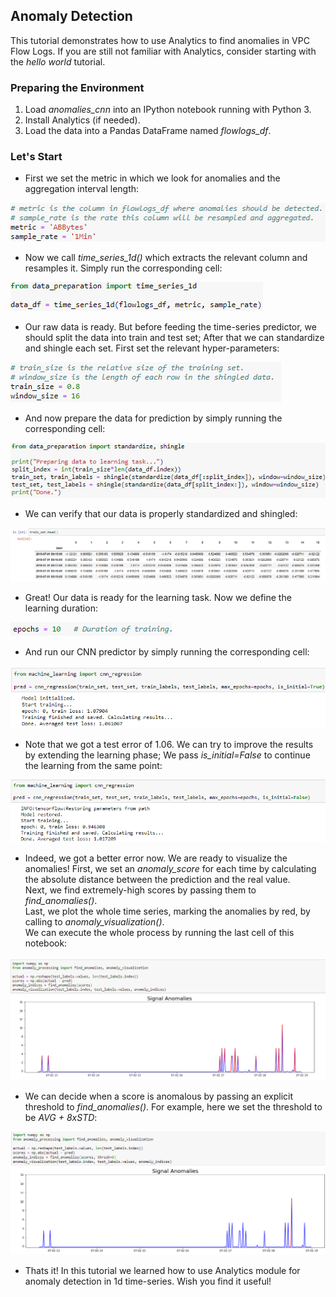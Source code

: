 ## Anomaly Detection 
This tutorial demonstrates how to use Analytics to find anomalies in VPC Flow Logs. 
If you are still not familiar with Analytics, consider starting with the *hello world* tutorial.

### Preparing the Environment
1. Load *anomalies_cnn* into an IPython notebook running with Python 3.
2. Install Analytics (if needed).
3. Load the data into a Pandas DataFrame named *flowlogs_df*.

### Let's Start
* First we set the metric in which we look for anomalies and the aggregation interval length:  

![alt text](images/metric_agg.png)  

* Now we call *time_series_1d()* which extracts the relevant column and resamples it. Simply run the corresponding cell:  

![alt text](images/time_series_1d.png)  

* Our raw data is ready. But before feeding the time-series predictor, we should split the data into train and test set; After that we can standardize and shingle each set. First set the relevant hyper-parameters:

![alt text](images/split_shingle.png)  

* And now prepare the data for prediction by simply running the corresponding cell:

![alt text](images/prepare_data.png)

* We can verify that our data is properly standardized and shingled:

![alt text](images/shingle_verify.png)  

* Great! Our data is ready for the learning task. 
Now we define the learning duration:

![alt text](images/epochs.png)  

* And run our CNN predictor by simply running the corresponding cell: 

![alt text](images/learning_1.png)  

* Note that we got a test error of 1.06. We can try to improve the results by extending the learning phase; We pass *is_initial=False* to continue the learning from the same point:

![alt text](images/learning_2.png)  

* Indeed, we got a better error now. We are ready to visualize the anomalies!
First, we set an *anomaly_score* for each time by calculating the absolute distance between the prediction and the real value.   
Next, we find extremely-high scores by passing them to *find_anomalies()*.   
Last, we plot the whole time series, marking the anomalies by red, by calling to *anomaly_visualization()*.  
We can execute the whole process by running the last cell of this notebook:

![alt text](images/visualization.png)

* We can decide when a score is anomalous by passing an explicit threshold to *find_anomalies()*. For example, here we set the threshold to be *AVG + 8xSTD*:

![alt text](images/visualization_2.png)

* Thats it! In this tutorial we learned how to use Analytics module for anomaly detection in 1d time-series. Wish you find it useful!
